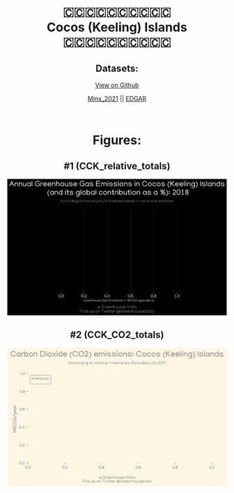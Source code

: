 
<center>
<h1 align="center">
🇨🇨🇨🇨🇨🇨🇨🇨🇨🇨
<br>
Cocos (Keeling) Islands
<br>
🇨🇨🇨🇨🇨🇨🇨🇨🇨🇨
</h1>
<h2>Datasets:</h2>
<p><a href="https://github.com/dquintani/GreenhouseData/tree/master/country_data/CCK_Cocos (Keeling) Islands/data">View on Github</a>
<br></p><p><a href="data/CCK_Minx_2021.csv">Minx_2021</a> || <a href="data/CCK_EDGAR.csv">EDGAR</a></p><p><br></p>
<h1>Figures:</h1><h2>#1 (CCK_relative_totals)</h2>
<p><img alt="" src="figures/CCK_relative_totals.png" /></p><h2>#2 (CCK_CO2_totals)</h2>
<p><img alt="" src="figures/CCK_CO2_totals.png" /></p>